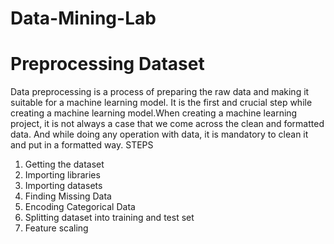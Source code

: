 # Data-Mining-Lab

# Preprocessing Dataset 
Data preprocessing is a process of preparing the raw data and making it suitable for a machine learning model. It is the first and crucial step while creating a machine learning model.When creating a machine learning project, it is not always a case that we come across the clean and formatted data. And while doing any operation with data, it is mandatory to clean it and put in a formatted way. 
STEPS
1. Getting the dataset
2. Importing libraries
3. Importing datasets
4. Finding Missing Data
5. Encoding Categorical Data
6. Splitting dataset into training and test set
7. Feature scaling
